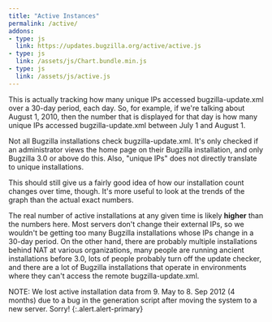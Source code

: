 ```yaml
---
title: "Active Instances"
permalink: /active/
addons:
- type: js
  link: https://updates.bugzilla.org/active/active.js
- type: js
  link: /assets/js/Chart.bundle.min.js
- type: js
  link: /assets/js/active.js
---
```


<div style="max-height:700px">
  <canvas id="chart"></canvas>
</div>
    
This is actually tracking how many unique IPs accessed
bugzilla-update.xml over a 30-day period, each day. So, for example,
if we're talking about August 1, 2010, then the number that is
displayed for that day is how many unique IPs accessed
bugzilla-update.xml between July 1 and August 1.

Not all Bugzilla installations check bugzilla-update.xml. It's only
checked if an administrator views the home page on their Bugzilla 
installation, and only Bugzilla 3.0 or above do this. Also, "unique IPs"
does not directly translate to unique installations.

This should still give us a fairly good idea of how our installation
count changes over time, though. It's more useful to look at the
trends of the graph than the actual exact numbers.

The real number of active installations at any given time is 
likely **higher** than the numbers here. Most servers don't
change their external IPs, so we wouldn't be getting too many
Bugzilla installations whose IPs change in a 30-day period. On
the other hand, there are probably multiple installations behind
NAT at various organizations, many people are running ancient
installations before 3.0, lots of people probably turn off
the update checker, and there are a lot of Bugzilla installations
that operate in environments where they can't access the remote
bugzilla-update.xml.

NOTE: We lost active installation data from 9. May to 8. Sep 2012 (4
months) due to a bug in the generation script after moving the system
to a new server. Sorry!
{:.alert.alert-primary}
